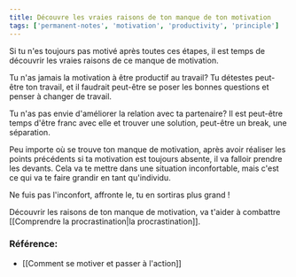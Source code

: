 ```yaml
---
title: Découvre les vraies raisons de ton manque de ton motivation
tags: ['permanent-notes', 'motivation', 'productivity', 'principle']
---
```


Si tu n'es toujours pas motivé après toutes ces étapes, il est temps de découvrir les vraies raisons de ce manque de motivation.

Tu n'as jamais la motivation à être productif au travail? Tu détestes peut-être ton travail, et il faudrait peut-être se poser les bonnes questions et penser à changer de travail. 

Tu n'as pas envie d'améliorer la relation avec ta partenaire? Il est peut-être temps d'être franc avec elle et trouver une solution, peut-être un break, une séparation.

Peu importe où se trouve ton manque de motivation, après avoir réaliser les points précédents si ta motivation est toujours absente, il va falloir prendre les devants. Cela va te mettre dans une situation inconfortable, mais c'est ce qui va te faire grandir en tant qu'individu. 

Ne fuis pas l'inconfort, affronte le, tu en sortiras plus grand ! 

Découvrir les raisons de ton manque de motivation, va t'aider à combattre [[Comprendre la procrastination|la procrastination]].

### Référence:
- [[Comment se motiver et passer à l'action]]
